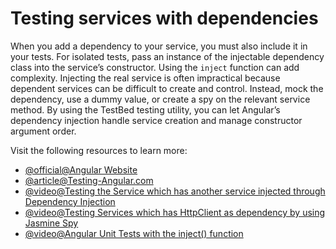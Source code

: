 # Testing services with dependencies

When you add a dependency to your service, you must also include it in your tests. For isolated tests, pass an instance of the injectable dependency class into the service’s constructor. Using the `inject` function can add complexity. Injecting the real service is often impractical because dependent services can be difficult to create and control. Instead, mock the dependency, use a dummy value, or create a spy on the relevant service method. By using the TestBed testing utility, you can let Angular’s dependency injection handle service creation and manage constructor argument order.

Visit the following resources to learn more:

- [@official@Angular Website](https://angular.dev/guide/testing/services)
- [@article@Testing-Angular.com](https://testing-angular.com/testing-services/)
- [@video@Testing the Service which has another service injected through Dependency Injection](https://www.youtube.com/watch?v=ACb8wqwgOV4)
- [@video@Testing Services which has HttpClient as dependency by using Jasmine Spy](https://www.youtube.com/watch?v=15othucRXcI)
- [@video@Angular Unit Tests with the inject() function](https://www.youtube.com/watch?v=Tvsa4OMUGXs)
